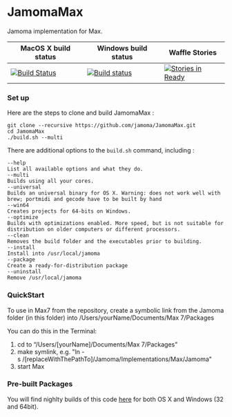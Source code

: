 JamomaMax
=========
Jamoma implementation for Max.

| MacOS X build status | Windows build status | Waffle Stories |
| ------------- | ----------- | ----------- |
| [![Build Status](https://travis-ci.org/jamoma/JamomaMax.svg?branch=master)](https://travis-ci.org/jamoma/JamomaMax)      | [![Build status](https://ci.appveyor.com/api/projects/status/yqv0mv6yrcd41jej?svg=true)](https://ci.appveyor.com/project/avilleret/jamomamax) | [![Stories in Ready](https://badge.waffle.io/jamoma/jamomamax.png?label=ready&title=Ready)](https://waffle.io/jamoma/jamomamax) |

### Set up 

Here are the steps to clone and build JamomaMax :
    
    git clone --recursive https://github.com/jamoma/JamomaMax.git
    cd JamomaMax
    ./build.sh --multi

There are additional options to the `build.sh` command, including : 

    --help
    List all available options and what they do.
    --multi
    Builds using all your cores.
    --universal
    Builds an universal binary for OS X. Warning: does not work well with brew; portmidi and gecode have to be built by hand
    --win64
    Creates projects for 64-bits on Windows.
    --optimize
    Builds with optimizations enabled. More speed, but is not suitable for distribution on older computers or different processors.
    --clean
    Removes the build folder and the executables prior to building.
    --install
    Install into /usr/local/jamoma
    --package
    Create a ready-for-distribution package 
    --uninstall
    Remove /usr/local/jamoma
  
### QuickStart

To use in Max7 from the repository, create a symbolic link from the Jamoma folder (in this folder) into /Users/yourName/Documents/Max 7/Packages    
    
You can do this in the Terminal:    
1. cd to “/Users/[yourName]/Documents/Max 7/Packages"    
2. make symlink, e.g. "ln -s /[replaceWithThePathTo]/Jamoma/Implementations/Max/Jamoma"    
3. start Max    

### Pre-built Packages

You will find nighlty builds of this code [here](http://www.jamoma.org/download/JamomaMax/nightly-builds/) for both OS X and Windows (32 and 64bit).

